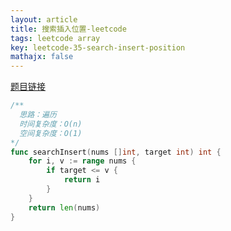 ```yaml
---
layout: article
title: 搜索插入位置-leetcode
tags: leetcode array
key: leetcode-35-search-insert-position
mathajx: false
---
```


<!--more-->

[题目链接](https://leetcode-cn.com/problems/search-insert-position/description/)


```go
/**
  思路：遍历
  时间复杂度：O(n)
  空间复杂度：O(1)
*/
func searchInsert(nums []int, target int) int {
    for i, v := range nums {
        if target <= v {
            return i
        }
    }
    return len(nums)
}
```
